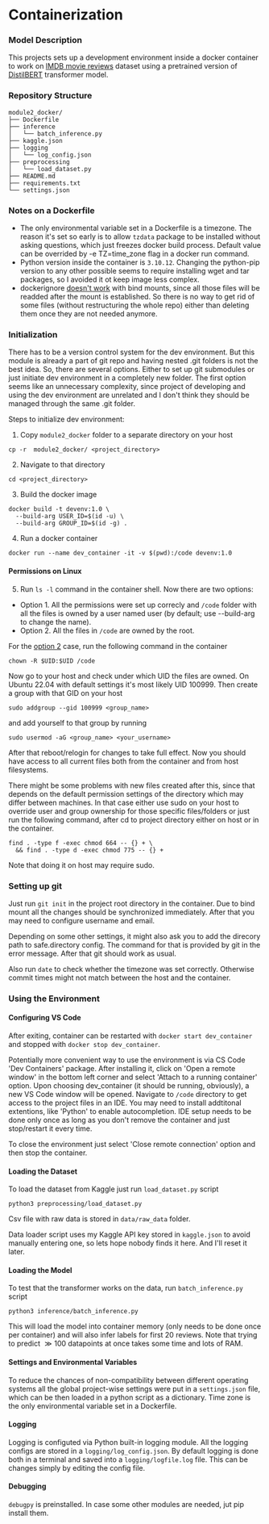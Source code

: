 # Containerization

### Model Description

This projects sets up a development environment inside a docker container to work on 
[IMDB movie reviews](https://www.kaggle.com/datasets/lakshmi25npathi/imdb-dataset-of-50k-movie-reviews) dataset using a pretrained version of [DistilBERT](https://huggingface.co/distilbert/distilbert-base-uncased-finetuned-sst-2-english) transformer model.

### Repository Structure

```
module2_docker/
├── Dockerfile
├── inference
│   └── batch_inference.py
├── kaggle.json
├── logging
│   └── log_config.json
├── preprocessing
│   └── load_dataset.py
├── README.md
├── requirements.txt
└── settings.json
```

### Notes on a Dockerfile

- The only environmental variable set in a Dockerfile is a timezone. The reason it's set so early is to allow `tzdata` package to be installed without asking questions, which just freezes docker build process. Default value can be overrided by -e TZ=time_zone flag in a docker run command.
- Python version inside the container is `3.10.12`. Changing the python-pip version to any other possible seems to require installing wget and tar packages, so I avoided it ot keep image less complex.
- dockerignore [doesn't work](https://github.com/docker/compose/issues/2098) with bind mounts, since all those files will be readded after the mount is established. So there is no way to get rid of some files (without restructuring the whole repo) either than deleting them once they are not needed anymore.

### Initialization

There has to be a version control system for the dev environment. But this module is already a part of git repo and having nested .git folders is not the best idea. So, there are several options. Either to set up git submodules or just initiate dev environment in a completely new folder. The first option seems like an unnecessary complexity, since project of developing and using the dev environment are unrelated and I don't think they should be managed through the same .git folder.

Steps to initialize dev environment:

1. Copy `module2_docker` folder to a separate directory on your host
```
cp -r  module2_docker/ <project_directory>
```
2. Navigate to that directory
```
cd <project_directory>
```
3. Build the docker image
```
docker build -t devenv:1.0 \
  --build-arg USER_ID=$(id -u) \
  --build-arg GROUP_ID=$(id -g) .
```
4. Run a docker container
```
docker run --name dev_container -it -v $(pwd):/code devenv:1.0
```
#### Permissions on Linux

5. Run `ls -l` command in the container shell. Now there are two options:
- Option 1. All the permissions were set up correcly and `/code` folder with all the files is owned by a user named user (by default; use --build-arg to change the name).
- Option 2. All the files in `/code` are owned by the root.

For the [option 2](https://github.com/docker/desktop-linux/issues/31) case, run the following command in the container
```
chown -R $UID:$UID /code
```
Now go to your host and check under which UID the files are owned. On Ubuntu 22.04 with default settings it's most likely UID 100999. Then create a group with that GID on your host
```
sudo addgroup --gid 100999 <group_name>
```
and add yourself to that group by running
```
sudo usermod -aG <group_name> <your_username>
```
After that reboot/relogin for changes to take full effect. Now you should have access to all current files both from the container and from host filesystems.

There might be some problems with new files created after this, since that depends on the default permission settings of the directory which may differ between machines. In that case either use sudo on your host to override user and group ownership for those specific files/folders or just run the following command, after cd to project directory either on host or in the container.
```
find . -type f -exec chmod 664 -- {} + \
  && find . -type d -exec chmod 775 -- {} +
```
Note that doing it on host may require sudo.

### Setting up git

Just run `git init` in the project root directory in the container. Due to bind mount all the changes should be synchronized immediately. After that you may need to configure username and email.

Depending on some other settings, it might also ask you to add the direcory path to safe.directory config. The command for that is provided by git in the error message. After that git should work as usual.

Also run `date` to check whether the timezone was set correctly. Otherwise commit times might not match between the host and the container.

### Using the Environment

#### Configuring VS Code

After exiting, container can be restarted with `docker start dev_container` and stopped with `docker stop dev_container`.

Potentially more convenient way to use the environment is via CS Code 'Dev Containers' package. After installing it, click on 'Open a remote window' in the bottom left corner and select 'Attach to a running container' option. Upon choosing dev_container (it should be running, obviously), a new VS Code window will be opened. Navigate to `/code` directory to get access to the project files in an IDE. You may need to install addtitonal extentions, like 'Python' to enable autocompletion. IDE setup needs to be done only once as long as you don't remove the container and just stop/restart it every time.

To close the environment just select 'Close remote connection' option and then stop the container.

#### Loading the Dataset

To load the dataset from Kaggle just run `load_dataset.py` script
```
python3 preprocessing/load_dataset.py
```
Csv file with raw data is stored in `data/raw_data` folder.

Data loader script uses my Kaggle API key stored in `kaggle.json` to avoid manually entering one, so lets hope nobody finds it here. And I'll reset it later.

#### Loading the Model

To test that the transformer works on the data, run `batch_inference.py` script
```
python3 inference/batch_inference.py
```
This will load the model into container memory (only needs to be done once per container) and will also infer labels for first 20 reviews. Note that trying to predict $\gg 100$ datapoints at once takes some time and lots of RAM.

#### Settings and Environmental Variables

To reduce the chances of non-compatibility between different operating systems all the global project-wise settings were put in a `settings.json` file, which can be then loaded in a python script as a dictionary. Time zone is the only environmental variable set in a Dockerfile.

#### Logging

Logging is configuted via Python built-in logging module. All the logging configs are stored in a `logging/log_config.json`. By default logging is done both in a terminal and saved into a `logging/logfile.log` file. This can be changes simply by editing the config file.

#### Debugging

`debugpy` is preinstalled. In case some other modules are needed, jut pip install them.

